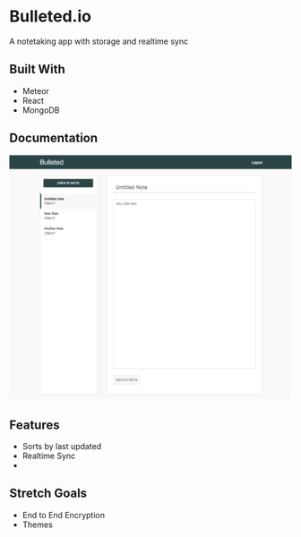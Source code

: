 # Bulleted.io
A notetaking app with storage and realtime sync 

## Built With
* Meteor
* React
* MongoDB

## Documentation
<img src="/public/images/home.png">

## Features
* Sorts by last updated
* Realtime Sync
* 

## Stretch Goals
* End to End Encryption
* Themes
